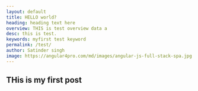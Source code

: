 ```yaml
---
layout: default
title: HELLO world?
heading: heading text here
overview: THIS is test overview data a
desc: this is test. 
keywords: myfirst test keyword
permalink: /test/
author: Satinder singh
image: https://angular4pro.com/md/images/angular-js-full-stack-spa.jpg
---
```

<h2>THis is my first post</h2>
